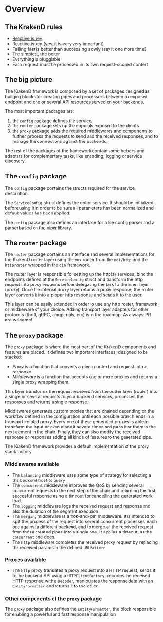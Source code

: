 # Overview

## The KrakenD rules

* [Reactive is key](http://www.reactivemanifesto.org/)
* Reactive is key (yes, it is very very important)
* Failling fast is better than successing slowly (say it one more time!)
* The simplest, the better
* Everything is plugglable
* Each request must be processed in its own request-scoped context

## The big picture

The KrakenD framework is composed by a set of packages designed as builging blocks for creating pipes and processors between an exposed endpoint and one or several API resources served on your backends.

The most important packages are:

1. the `config` package defines the service.
2. the `router` package sets up the enpoints exposed to the clients.
3. the `proxy` package adds the required middlewares and components to further process the requests to send and the received responses, and to manage the connections against the backends. 

The rest of the packages of the framework contain some helpers and adapters for complementary tasks, like encoding, logging or service discovery.

## The `config` package

The `config` package contains the structs required for the service description.

The `ServiceConfig` struct defines the entire service. It should be initialized before using it in order to be sure all parameters has been normalized and default values has been applied.

The `config` package also defines an interface for a file config parser and a parser based on the [viper](https://github.com/spf13/viper) library.

## The `router` package

The `router` package contains an interface and several implementations for the KrakenD router layer using the `mux` router from the `net/http` and the `httprouter` wrapped in the `gin` framework.

The router layer is responsible for setting up the http(s) services, bind the endpoints defined at the `ServiceConfig` struct and transform the http request into proxy requests before delegating the task to the inner layer (proxy). Once the internal proxy layer returns a proxy response, the router layer converts it into a proper http response and sends it to the user.

This layer can be easily extended in order to use any http router, framework or middleware of your choice. Adding transport layer adapters for other protocols (thrift, gRPC, amqp, nats, etc) is in the roadmap. As always, PR are welcome!

## The `proxy` package

The `proxy` package is where the most part of the KrakenD components and features are placed. It defines two important interfaces, designed to be stacked:

* *Proxy* is a function that converts a given context and request into a response.
* *Middleware* is a function that accepts one or more proxies and returns a single proxy wrapping them.

This layer transforms the request received from the outter layer (router) into a single or several requests to your backend services, processes the responses and returns a single response.

Middlewares generates custom proxies that are chained depending on the workflow defined in the configuration until each possible branch ends in a transport-related proxy. Every one of these generated proxies is able to transform the input or even clone it several times and pass it or them to the next element in the chain. Finaly, they can also modify the received response or responses adding all kinds of features to the generated pipe.

The KrakenD framework provides a default implementation of the proxy stack factory

### Middlewares available

* The `balancing` middleware uses some type of strategy for selecting a the backend host to query
* The `concurrent` middleware improves the QoS by sending several concurrent requests to the next step of the chain and returning the first succesful response using a timeout for cancelling the generated work load.
* The `logging` middleware logs the received request and response and also the duration of the segment execution
* The `merging` middleware is a frok-and-join middleware. It is intended to split the process of the request into several concurrent processes, each one against a different backend, and to merge all the received request from those created pipes into a single one. It applies a timeout, as the `concurrent` one does.
* The `http` middleware completes the received proxy request by replacing the received params in the defined `URLPattern`

### Proxies available

* The `http` proxy translates a proxy request into a HTTP request, sends it to the backend API using a `HTTPClientFactory`, decodes the received HTTP response with a `Decoder`, manipulates the response data with an `EntityFormatter` and returns it to the caller.

### Other components of the `proxy` package

The `proxy` package also defines the `EntityFormatter`, the block responsible for enabling a powerful and fast response manipulation